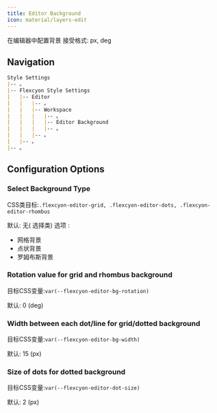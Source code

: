 ```yaml
---
title: Editor Background
icon: material/layers-edit
---
```


在编辑器中配置背景
接受格式: px, deg

## Navigation
```md
Style Settings
|-- 。
|-- Flexcyon Style Settings
|   |-- Editor
|   |   |-- 。
|   |   |-- Workspace
|   |   |   |-- 。
|   |   |   |-- Editor Background
|   |   |   |-- 。
|   |   |-- 。
|   |-- 。
|-- 。
```

## Configuration Options

### Select Background Type
CSS类目标:`.flexcyon-editor-grid, .flexcyon-editor-dots, .flexcyon-editor-rhombus`

默认: 无( 选择类)
选项 :
- 网格背景
- 点状背景
- 罗姆布斯背景

### Rotation value for grid and rhombus background
目标CSS变量:`var(--flexcyon-editor-bg-rotation)`

默认: 0 (deg)

### Width between each dot/line for grid/dotted background
目标CSS变量:`var(--flexcyon-editor-bg-width)`

默认: 15 (px)

### Size of dots for dotted background
目标CSS变量:`var(--flexcyon-editor-dot-size)`

默认: 2 (px)